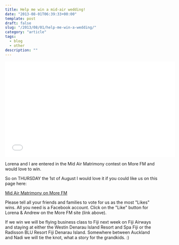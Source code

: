 ```yaml
---
title: Help me win a mid-air wedding!
date: "2013-08-01T06:39:33+00:00"
template: post
draft: false
slug: "/2013/08/01/help-me-win-a-wedding/"
category: "article"
tags:  
  - blog
  - other
description: ""
---
```


<iframe width="560" height="315" src="//www.youtube.com/embed/qpPy-1WH7Rk?rel=0" frameborder="0" allowfullscreen></iframe>

Lorena and I are entered in the Mid Air Matrimony contest on More FM and would love to win.

So on THURSDAY the 1st of August I would love it if you could like us on this page here:

<a href="http://bit.ly/lorena4andrew" title="Vote for us on the More FM site">Mid Air Matrimony on More FM</a>

Please tell all your friends and families to vote for us as the most "Likes" wins. All you need is a Facebook account. Click on the "Like" button for Lorena & Andrew on the More FM site (link above).

If we win we will be flying business class to Fiji next week on Fiji Airways and staying at either the Westin Denarau Island Resort and Spa Fiji or the Radisson BLU Resort Fiji Denarau Island. Somewhere between Auckland and Nadi we will tie the knot, what a story for the grandkids. :)